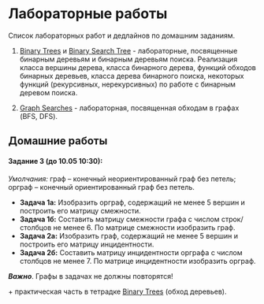 # Лабораторные работы

Список лабораторных работ и дедлайнов по домашним заданиям.

1. [Binary Trees](https://github.com/nasoboleva/Lyceum-Graphs-Course/blob/master/labs/BinaryTrees.ipynb)  и [Binary Search Tree](https://github.com/nasoboleva/Lyceum-Graphs-Course/blob/master/labs/BinarySearchTree.ipynb) - лабораторные, посвященные бинарным деревьям и бинарным деревьям поиска. Реализация класса вершины дерева, класса бинарного дерева, функций обходов бинарных деревьев, класса дерева бинарного поиска, некоторых функций (рекурсивных, нерекурсивных) по работе с бинарным деревом поиска.

2. [Graph Searches](https://github.com/nasoboleva/Lyceum-Graphs-Course/blob/master/labs/GraphSearches.ipynb) - лабораторная, посвященная обходам в графах (BFS, DFS).

## Домашние работы
#### Задание 3 (до 10.05 10:30):
 _Умолчания:_ граф – конечный неориентированный граф без петель; орграф – конечный ориентированный граф без петель.
* __Задача 1а:__ Изобразить орграф, содержащий не менее 5 вершин и построить его матрицу смежности.
* __Задача 1б:__ Составить матрицу смежности графа с числом строк/столбцов не менее 6. По матрице смежности изобразить граф.
* __Задача 2а:__ Изобразить граф, содержащий не менее 5 вершин и построить его матрицу инцидентности.
* __Задача 2б:__ Составить матрицу инцидентности орграфа с числом столбцов не менее 7. По матрице инцидентности изобразить орграф.

__*Важно*__. Графы в задачах не должны повторятся!

\+ практическая часть в тетрадке [Binary Trees](https://github.com/nasoboleva/Lyceum-Graphs-Course/blob/master/labs/BinaryTrees.ipynb) (обход деревьев).
